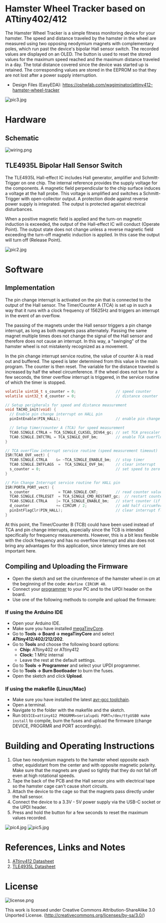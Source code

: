 # Hamster Wheel Tracker based on ATtiny402/412
The Hamster Wheel Tracker is a simple fitness monitoring device for your hamster. The speed and distance traveled by the hamster in the wheel are measured using two opposing neodymium magnets with complementary poles, which run past the device's bipolar Hall sensor switch. The recorded values are displayed on an OLED. The button is used to reset the stored values for the maximum speed reached and the maximum distance traveled in a day. The total distance covered since the device was started up is retained. The corresponding values are stored in the EEPROM so that they are not lost after a power supply interruption.

- Design Files (EasyEDA): https://oshwlab.com/wagiminator/attiny412-hamster-wheel-tracker

![pic3.jpg](https://raw.githubusercontent.com/wagiminator/ATtiny412-HamsterTracker/main/documentation/HamsterTracker_pic3.jpg)

# Hardware
## Schematic
![wiring.png](https://raw.githubusercontent.com/wagiminator/ATtiny412-HamsterTracker/main/documentation/HamsterTracker_wiring.png)

## TLE4935L Bipolar Hall Sensor Switch
The TLE4935L Hall-effect IC includes Hall generator, amplifier and Schmitt-Trigger on one chip. The internal reference provides the supply voltage for the components. A magnetic field perpendicular to the chip surface induces a voltage at the hall probe. This voltage is amplified and switches a Schmitt-Trigger with open-collector output. A protection diode against reverse power supply is integrated. The output is protected against electrical disturbances.

When a positive magnetic field is applied and the turn-on magnetic induction is exceeded, the output of the Hall-effect IC will conduct (Operate Point). The output state does not change unless a reverse magnetic field exceeding the turn-off magnetic induction is applied. In this case the output will turn off (Release Point).

![pic2.jpg](https://raw.githubusercontent.com/wagiminator/ATtiny412-HamsterTracker/main/documentation/HamsterTracker_pic2.jpg)

# Software
## Implementation
The pin change interrupt is activated on the pin that is connected to the output of the Hall sensor. The Timer/Counter A (TCA) is set up in such a way that it runs with a clock frequency of 15625Hz and triggers an interrupt in the event of an overflow.

The passing of the magnets under the Hall sensor triggers a pin change interrupt, as long as both magnets pass alternately. Passing the same magnet multiple times does not change the signal of the Hall sensor and therefore does not cause an interrupt. In this way, a "swinging" of the hamster wheel is not mistakenly recognized as a movement.

In the pin change interrupt service routine, the value of counter A is read out and buffered. The speed is later determined from this value in the main program. The counter is then reset. The variable for the distance traveled is increased by half the wheel circumference. If the wheel does not turn for a few seconds, the timer overflow interrupt is triggered, in the service routine of which the timer is stopped.

```c
volatile uint16_t s_counter = 0;                  // speed counter
volatile uint32_t d_counter = 0;                  // distance counter

// Setup peripherals for speed and distance measurement
void TACHO_init(void) {
  // Enable pin change interrupt on HALL pin
  pinIntEnable(PIN_HALL);                         // enable pin change interrupt

  // Setup timer/counter A (TCA) for speed measurement
  TCA0.SINGLE.CTRLA = TCA_SINGLE_CLKSEL_DIV64_gc; // set TCA prescaler to 64 -> 15625Hz
  TCA0.SINGLE.INTCTRL = TCA_SINGLE_OVF_bm;        // enable TCA overflow interrupt
}

// TCA overflow interrupt service routine (speed measurement timeout)
ISR(TCA0_OVF_vect) {
  TCA0.SINGLE.CTRLA    &= ~TCA_SINGLE_ENABLE_bm;  // stop timer
  TCA0.SINGLE.INTFLAGS  =  TCA_SINGLE_OVF_bm;     // clear interrupt 
  s_counter = 0;                                  // set speed to zero
}

// Pin Change Interrupt service routine for HALL pin
ISR(PORTA_PORT_vect) {
  s_counter             = TCA0.SINGLE.CNT;        // read counter value
  TCA0.SINGLE.CTRLESET  = TCA_SINGLE_CMD_RESTART_gc;  // restart counter
  TCA0.SINGLE.CTRLA    |= TCA_SINGLE_ENABLE_bm;   // start counter (if stopped)
  d_counter            += CIRCUM / 2;             // add half circumference to distance
  pinIntFlagClr(PIN_HALL);                        // clear interrupt flag
}
```

At this point, the Timer/Counter B (TCB) could have been used instead of TCA and pin change interrupts, especially since the TCB is intended specifically for frequency measurements. However, this is a bit less flexible with the clock frequency and has no overflow interrupt and also does not bring any advantages for this application, since latency times are not important here.

## Compiling and Uploading the Firmware
- Open the sketch and set the cirumference of the hamster wheel in cm at the beginning of the code: `#define CIRCUM 40`.
- Connect your [programmer](https://github.com/wagiminator/AVR-Programmer) to your PC and to the UPDI header on the board.
- Use one of the following methods to compile and upload the firmware:

### If using the Arduino IDE
- Open your Arduino IDE.
- Make sure you have installed [megaTinyCore](https://github.com/SpenceKonde/megaTinyCore).
- Go to **Tools -> Board -> megaTinyCore** and select **ATtiny412/402/212/202**.
- Go to **Tools** and choose the following board options:
  - **Chip:**           ATtiny402 or ATtiny412
  - **Clock:**          1 MHz internal
  - Leave the rest at the default settings.
- Go to **Tools -> Programmer** and select your UPDI programmer.
- Go to **Tools -> Burn Bootloader** to burn the fuses.
- Open the sketch and click **Upload**.

### If using the makefile (Linux/Mac)
- Make sure you have installed the latest [avr-gcc toolchain](http://maxembedded.com/2015/06/setting-up-avr-gcc-toolchain-on-linux-and-mac-os-x/).
- Open a terminal.
- Navigate to the folder with the makefile and the sketch.
- Run `DEVICE=attiny412 PROGRMR=serialupdi PORT=/dev/ttyUSB0 make install` to compile, burn the fuses and upload the firmware (change DEVICE, PROGRMR and PORT accordingly).

# Building and Operating Instructions
1. Glue two neodymium magnets to the hamster wheel opposite each other, equidistant from the center and with opposite magnetic polarity. Make sure that the magnets are glued so tightly that they do not fall off even at high rotational speeds. 
2. Tape the back of the PCB and the Hall sensor pins with electrical tape so the hamster cage can't cause short circuits. 
3. Attach the device to the cage so that the magnets pass directly under the hall sensor.
4. Connect the device to a 3.3V - 5V power supply via the USB-C socket or the UPDI header. 
5. Press and hold the button for a few seconds to reset the maximum values recorded.

![pic4.jpg](https://raw.githubusercontent.com/wagiminator/ATtiny412-HamsterTracker/main/documentation/HamsterTracker_pic4.jpg)
![pic5.jpg](https://raw.githubusercontent.com/wagiminator/ATtiny412-HamsterTracker/main/documentation/HamsterTracker_pic5.jpg)

# References, Links and Notes
1. [ATtiny412 Datasheet](https://ww1.microchip.com/downloads/aemDocuments/documents/MCU08/ProductDocuments/DataSheets/ATtiny212-214-412-414-416-DataSheet-DS40002287A.pdf)
2. [TLE4935L Datasheet](https://datasheet.lcsc.com/lcsc/2005300119_Infineon-Technologies-TLE4935L_C539801.pdf)

# License
![license.png](https://i.creativecommons.org/l/by-sa/3.0/88x31.png)

This work is licensed under Creative Commons Attribution-ShareAlike 3.0 Unported License. 
(http://creativecommons.org/licenses/by-sa/3.0/)
